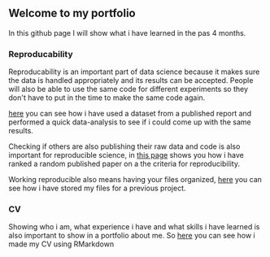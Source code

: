 ## Welcome to my portfolio

In this github page I will show what i have learned in the pas 4 months.

### Reproducability

Reproducability is an important part of data science because it makes sure the data is handled appropriately and its results can be accepted. People will also be able to use the same code for different experiments so they don't have to put in the time to make the same code again.

[here](https://thijmenvanbrenk.github.io/assignment01.html) you can see how i have used a dataset from a published report and performed a quick data-analysis to see if i could come up with the same results.

Checking if others are also publishing their raw data and code is also important for reproducible science, in [this page](https://thijmenvanbrenk.github.io/assignment02.html) shows you how i have ranked a random published paper on a the criteria for reproducibility.

Working reproducible also means having your files organized, [here](https://thijmenvanbrenk.github.io/assignment03.html) you can see how i have stored my files for a previous project.

### CV

Showing who i am, what experience i have and what skills i have learned is also important to show in a portfolio about me. So [here](https://thijmenvanbrenk.github.io/assignment03.html) you can see how i made my CV using RMarkdown

